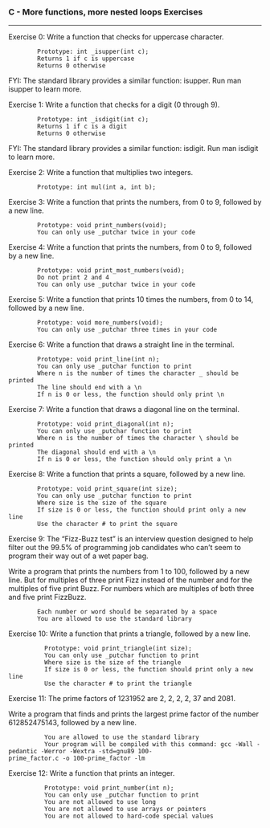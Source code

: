 ### C - More functions, more nested loops Exercises
---
Exercise 0: Write a function that checks for uppercase character.

            Prototype: int _isupper(int c);
            Returns 1 if c is uppercase
            Returns 0 otherwise

FYI: The standard library provides a similar function: isupper. Run man isupper to learn more.

Exercise 1: Write a function that checks for a digit (0 through 9).

            Prototype: int _isdigit(int c);
            Returns 1 if c is a digit
            Returns 0 otherwise

FYI: The standard library provides a similar function: isdigit. Run man isdigit to learn more.

Exercise 2: Write a function that multiplies two integers.

            Prototype: int mul(int a, int b);

Exercise 3: Write a function that prints the numbers, from 0 to 9, followed by a new line.

            Prototype: void print_numbers(void);
            You can only use _putchar twice in your code

Exercise 4: Write a function that prints the numbers, from 0 to 9, followed by a new line.

            Prototype: void print_most_numbers(void);
            Do not print 2 and 4
            You can only use _putchar twice in your code

Exercise 5: Write a function that prints 10 times the numbers, from 0 to 14, followed by a new line.

            Prototype: void more_numbers(void);
            You can only use _putchar three times in your code

Exercise 6: Write a function that draws a straight line in the terminal.

            Prototype: void print_line(int n);
            You can only use _putchar function to print
            Where n is the number of times the character _ should be printed
            The line should end with a \n
            If n is 0 or less, the function should only print \n

Exercise 7: Write a function that draws a diagonal line on the terminal.

            Prototype: void print_diagonal(int n);
            You can only use _putchar function to print
            Where n is the number of times the character \ should be printed
            The diagonal should end with a \n
            If n is 0 or less, the function should only print a \n

Exercise 8: Write a function that prints a square, followed by a new line.

            Prototype: void print_square(int size);
            You can only use _putchar function to print
            Where size is the size of the square
            If size is 0 or less, the function should print only a new line
            Use the character # to print the square

Exercise 9: The “Fizz-Buzz test” is an interview question designed to help filter out the 99.5% of programming job candidates who can’t seem to program their way out of a wet paper bag.

Write a program that prints the numbers from 1 to 100, followed by a new line. But for multiples of three print Fizz instead of the number and for the multiples of five print Buzz. For numbers which are multiples of both three and five print FizzBuzz.

            Each number or word should be separated by a space
            You are allowed to use the standard library

Exercise 10: Write a function that prints a triangle, followed by a new line.

              Prototype: void print_triangle(int size);
              You can only use _putchar function to print
              Where size is the size of the triangle
              If size is 0 or less, the function should print only a new line
              Use the character # to print the triangle

Exercise 11: The prime factors of 1231952 are 2, 2, 2, 2, 37 and 2081.

Write a program that finds and prints the largest prime factor of the number 612852475143, followed by a new line.

              You are allowed to use the standard library
              Your program will be compiled with this command: gcc -Wall -pedantic -Werror -Wextra -std=gnu89 100-                   prime_factor.c -o 100-prime_factor -lm

Exercise 12: Write a function that prints an integer.

              Prototype: void print_number(int n);
              You can only use _putchar function to print
              You are not allowed to use long
              You are not allowed to use arrays or pointers
              You are not allowed to hard-code special values
